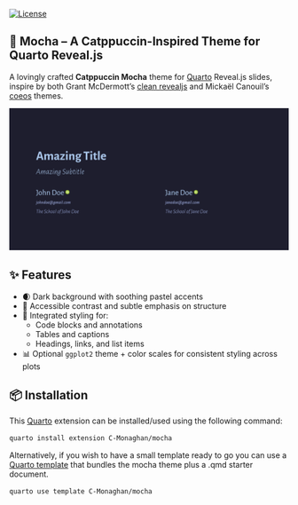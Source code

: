 

<!-- README.md is generated from README.qmd. Please edit that file -->

<!-- badges: start -->
[![License](https://img.shields.io/github/license/C-Monaghan/mocha.png)](LICENSE)
<!-- badges: end -->

## 🧁 Mocha – A Catppuccin-Inspired Theme for Quarto Reveal.js

A lovingly crafted **Catppuccin Mocha** theme for
[Quarto](https://quarto.org/) Reveal.js slides, inspire by both Grant
McDermott’s [clean
revealjs](https://github.com/grantmcdermott/quarto-revealjs-clean/tree/main)
and Mickaël Canouil’s
[coeos](https://github.com/mcanouil/quarto-revealjs-coeos) themes.

![](./mocha-title.png)

## ✨ Features

- 🌒 Dark background with soothing pastel accents
- 🧠 Accessible contrast and subtle emphasis on structure
- 🎨 Integrated styling for:
  - Code blocks and annotations
  - Tables and captions
  - Headings, links, and list items
- 📊 Optional `ggplot2` theme + color scales for consistent styling
  across plots

## 📦 Installation

This [Quarto](quarto.org) extension can be installed/used using the
following command:

``` bash
quarto install extension C-Monaghan/mocha
```

Alternatively, if you wish to have a small template ready to go you can
use a [Quarto
template](https://quarto.org/docs/extensions/starter-templates.html)
that bundles the mocha theme plus a .qmd starter document.

``` bash
quarto use template C-Monaghan/mocha
```
